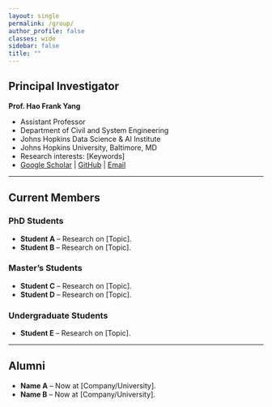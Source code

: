 ```yaml
---
layout: single
permalink: /group/
author_profile: false
classes: wide
sidebar: false
title: ""
---
```


## Principal Investigator
**Prof. Hao Frank Yang**  
- Assistant Professor
- Department of Civil and System Engineering
- Johns Hopkins Data Science & AI Institute
- Johns Hopkins University, Baltimore, MD
- Research interests: [Keywords]  
- [Google Scholar](https://scholar.google.com/citations?hl=en&user=IA_dRMIAAAAJ&view_op=list_works&sortby=pubdate) | [GitHub](#) | [Email](mailto:haofrankyang@jhu.edu)

---

## Current Members

### PhD Students
- **Student A** – Research on [Topic].  
- **Student B** – Research on [Topic].

### Master’s Students
- **Student C** – Research on [Topic].  
- **Student D** – Research on [Topic].

### Undergraduate Students
- **Student E** – Research on [Topic].

---

## Alumni
- **Name A** – Now at [Company/University].  
- **Name B** – Now at [Company/University].

